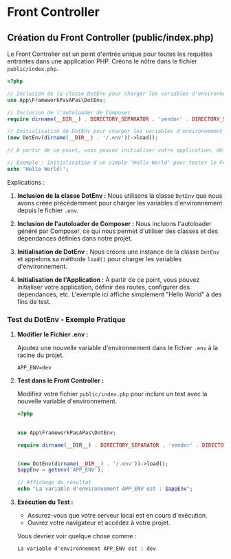 # Front Controller

## Création du Front Controller (public/index.php)
Le Front Controller est un point d'entrée unique pour toutes les requêtes entrantes dans une application PHP. Créons le nôtre dans le fichier `public/index.php`. 

```php
<?php

// Inclusion de la classe DotEnv pour charger les variables d'environnement
use App\FrameworkPasAPas\DotEnv;

// Inclusion de l'autoloader de Composer
require dirname(__DIR__) . DIRECTORY_SEPARATOR . 'vendor' . DIRECTORY_SEPARATOR . 'autoload.php';

// Initialisation de DotEnv pour charger les variables d'environnement
(new DotEnv(dirname(__DIR__) . '/.env'))->load();

// À partir de ce point, vous pouvez initialiser votre application, définir des routes, etc.

// Exemple : Initialisation d'un simple "Hello World" pour tester le Front Controller
echo 'Hello World!';

```

Explications :

1. **Inclusion de la classe DotEnv :** Nous utilisons la classe `DotEnv` que nous avons créée précédemment pour charger les variables d'environnement depuis le fichier `.env`.

2. **Inclusion de l'autoloader de Composer :** Nous incluons l'autoloader généré par Composer, ce qui nous permet d'utiliser des classes et des dépendances définies dans notre projet.

3. **Initialisation de DotEnv :** Nous créons une instance de la classe `DotEnv` et appelons sa méthode `load()` pour charger les variables d'environnement.

4. **Initialisation de l'Application :** À partir de ce point, vous pouvez initialiser votre application, définir des routes, configurer des dépendances, etc. L'exemple ici affiche simplement "Hello World" à des fins de test.

### Test du DotEnv - Exemple Pratique

1. **Modifier le Fichier .env :**

   Ajoutez une nouvelle variable d'environnement dans le fichier `.env` à la racine du projet.

   ```plaintext
   APP_ENV=dev
   ```

2. **Test dans le Front Controller :**

   Modifiez votre fichier `public/index.php` pour inclure un test avec la nouvelle variable d'environnement.

   ```php
   <?php

 
   use App\FrameworkPasAPas\DotEnv;

   require dirname(__DIR__) . DIRECTORY_SEPARATOR . 'vendor' . DIRECTORY_SEPARATOR . 'autoload.php';


   (new DotEnv(dirname(__DIR__) . '/.env'))->load();
   $appEnv = getenv('APP_ENV');

   // Affichage du résultat
   echo "La variable d'environnement APP_ENV est : $appEnv";
   ```

3. **Exécution du Test :**

    - Assurez-vous que votre serveur local est en cours d'exécution.
    - Ouvrez votre navigateur et accédez à votre projet.

   Vous devriez voir quelque chose comme :

   ```
   La variable d'environnement APP_ENV est : dev
   ```